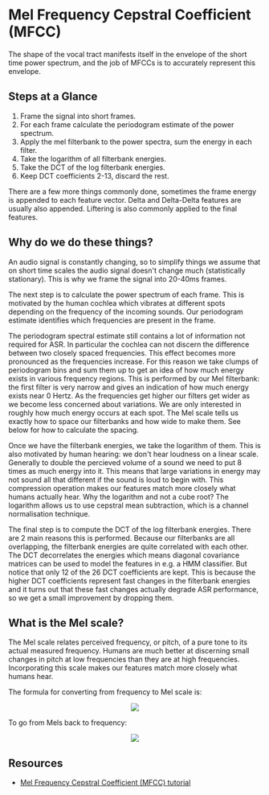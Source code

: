 # Mel Frequency Cepstral Coefficient (MFCC)

The shape of the vocal tract manifests itself in the envelope of the short time power spectrum, and the job of MFCCs is to accurately represent this envelope.

## Steps at a Glance 

1. Frame the signal into short frames.
2. For each frame calculate the periodogram estimate of the power spectrum.
3. Apply the mel filterbank to the power spectra, sum the energy in each filter.
4. Take the logarithm of all filterbank energies.
5. Take the DCT of the log filterbank energies.
6. Keep DCT coefficients 2-13, discard the rest.

There are a few more things commonly done, sometimes the frame energy is appended to each feature vector. Delta and Delta-Delta features are usually also appended. Liftering is also commonly applied to the final features.
	
## Why do we do these things? 

An audio signal is constantly changing, so to simplify things we assume that on short time scales the audio signal doesn't change much (statistically stationary). This is why we frame the signal into 20-40ms frames. 

The next step is to calculate the power spectrum of each frame. This is motivated by the human cochlea which vibrates at different spots depending on the frequency of the incoming sounds. Our periodogram estimate identifies which frequencies are present in the frame.

The periodogram spectral estimate still contains a lot of information not required for ASR. In particular the cochlea can not discern the difference between two closely spaced frequencies. This effect becomes more pronounced as the frequencies increase. For this reason we take clumps of periodogram bins and sum them up to get an idea of how much energy exists in various frequency regions. This is performed by our Mel filterbank: the first filter is very narrow and gives an indication of how much energy exists near 0 Hertz. As the frequencies get higher our filters get wider as we become less concerned about variations. We are only interested in roughly how much energy occurs at each spot. The Mel scale tells us exactly how to space our filterbanks and how wide to make them. See below for how to calculate the spacing.

Once we have the filterbank energies, we take the logarithm of them. This is also motivated by human hearing: we don't hear loudness on a linear scale. Generally to double the percieved volume of a sound we need to put 8 times as much energy into it. This means that large variations in energy may not sound all that different if the sound is loud to begin with. This compression operation makes our features match more closely what humans actually hear. Why the logarithm and not a cube root? The logarithm allows us to use cepstral mean subtraction, which is a channel normalisation technique.

The final step is to compute the DCT of the log filterbank energies. There are 2 main reasons this is performed. Because our filterbanks are all overlapping, the filterbank energies are quite correlated with each other. The DCT decorrelates the energies which means diagonal covariance matrices can be used to model the features in e.g. a HMM classifier. But notice that only 12 of the 26 DCT coefficients are kept. This is because the higher DCT coefficients represent fast changes in the filterbank energies and it turns out that these fast changes actually degrade ASR performance, so we get a small improvement by dropping them.

## What is the Mel scale? 

The Mel scale relates perceived frequency, or pitch, of a pure tone to its actual measured frequency. Humans are much better at discerning small changes in pitch at low frequencies than they are at high frequencies. Incorporating this scale makes our features match more closely what humans hear.

The formula for converting from frequency to Mel scale is:

<!-- $$
M(f) = 1125\,ln(1 + f/700)
$$ --> 

<div align="center"><img src="https://render.githubusercontent.com/render/math?math=M(f)%20%3D%201125%5C%2Cln(1%20%2B%20f%2F700)%0D"></div>

To go from Mels back to frequency:

<!-- $$
M^{-1}(f) = 700\,(exp(m/1125) - 1)
$$ --> 

<div align="center"><img src="https://render.githubusercontent.com/render/math?math=M%5E%7B-1%7D(f)%20%3D%20700%5C%2C(exp(m%2F1125)%20-%201)%0D"></div>

## Resources

- [Mel Frequency Cepstral Coefficient (MFCC) tutorial](http://practicalcryptography.com/miscellaneous/machine-learning/guide-mel-frequency-cepstral-coefficients-mfccs/)